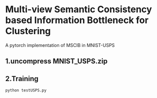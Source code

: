 # Multi-view Semantic Consistency based Information Bottleneck for Clustering

A pytorch implementation of MSCIB in MNIST-USPS

## 1.uncompress MNIST_USPS.zip

## 2.Training

```
python testUSPS.py
```
